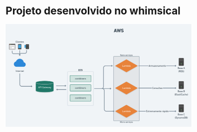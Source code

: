 # Projeto desenvolvido no whimsical

![Projeto](https://github.com/manoeljr/infra-estrutura-teste/blob/main/Infra.png)
